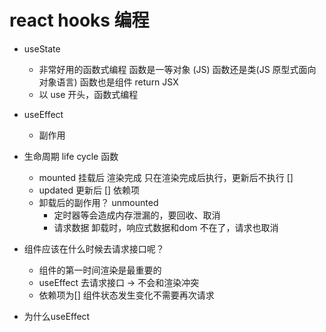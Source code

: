 # react hooks 编程
- useState 
  - 非常好用的函数式编程
    函数是一等对象 (JS)
    函数还是类(JS 原型式面向对象语言)
    函数也是组件 return JSX
  - 以 use 开头，函数式编程
- useEffect 
  - 副作用 

- 生命周期 life cycle 函数
  - mounted 挂载后 渲染完成
    只在渲染完成后执行，更新后不执行 []
  - updated 更新后 [] 依赖项
  - 卸载后的副作用？ unmounted
    - 定时器等会造成内存泄漏的，要回收、取消
    - 请求数据 卸载时，响应式数据和dom 不在了，请求也取消
    
- 组件应该在什么时候去请求接口呢？
  - 组件的第一时间渲染是最重要的
  - useEffect 去请求接口 -> 不会和渲染冲突
  - 依赖项为[]
    组件状态发生变化不需要再次请求
- 为什么useEffect 
